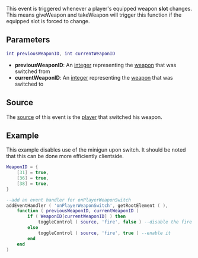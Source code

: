 This event is triggered whenever a player's equipped weapon **slot** changes. This means giveWeapon and takeWeapon will trigger this function if the equipped slot is forced to change.

Parameters
----------

``` lua
int previousWeaponID, int currentWeaponID
```

-   **previousWeaponID**: An [integer](/docs/int.md "wikilink") representing the [weapon](/docs/weapons.md "wikilink") that was switched from
-   **currentWeaponID**: An [integer](/docs/int.md "wikilink") representing the [weapon](/docs/weapons.md "wikilink") that was switched to

Source
------

The [source](/docs/event_system#event_source.md "wikilink") of this event is the [player](/docs/player.md "wikilink") that switched his weapon.

Example
-------

This example disables use of the minigun upon switch. It should be noted that this can be done more efficiently clientside.

``` lua
WeaponID = {
    [31] = true,
    [36] = true,
    [38] = true,
}

--add an event handler for onPlayerWeaponSwitch
addEventHandler ( 'onPlayerWeaponSwitch', getRootElement ( ),
    function ( previousWeaponID, currentWeaponID )
        if ( WeaponID[currentWeaponID] ) then
            toggleControl ( source, 'fire', false ) --disable the fire button
        else
            toggleControl ( source, 'fire', true ) --enable it
        end
    end
)
```
